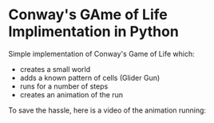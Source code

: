 # Conway's GAme of Life Implimentation in Python

Simple implementation of Conway's Game of Life which:
- creates a small world
- adds a known pattern of cells (Glider Gun)
- runs for a number of steps
- creates an animation of the run

To save the hassle, here is a video of the animation running:

